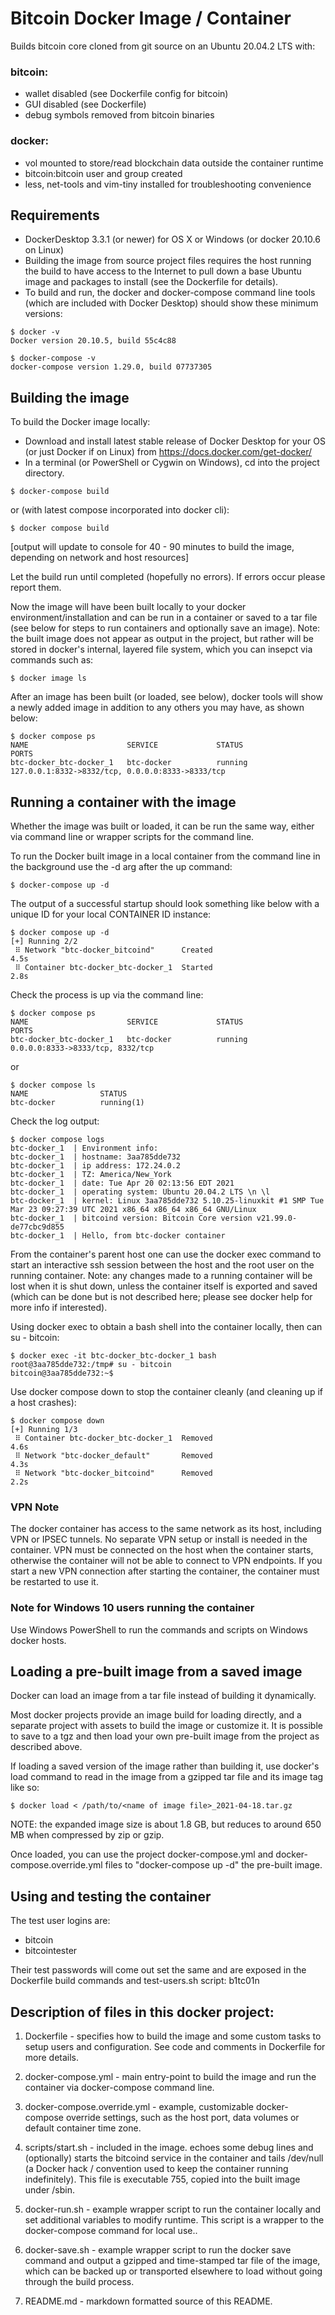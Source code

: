 # Bitcoin Docker Image / Container

Builds bitcoin core cloned from git source on an Ubuntu 20.04.2 LTS with:

### bitcoin:
- wallet disabled (see Dockerfile config for bitcoin)
- GUI disabled (see Dockerfile)
- debug symbols removed from bitcoin binaries

### docker:
- vol mounted to store/read blockchain data outside the container runtime
- bitcoin:bitcoin user and group created
- less, net-tools and vim-tiny installed for troubleshooting convenience

## Requirements
 * DockerDesktop 3.3.1 (or newer) for OS X or Windows (or docker 20.10.6 on Linux)
 * Building the image from source project files requires the host running the build to have access to the Internet to pull down a base Ubuntu image and packages to install (see the Dockerfile for details).
 * To build and run, the docker and docker-compose command line tools (which are included with Docker Desktop) should show these minimum versions:

```
$ docker -v
Docker version 20.10.5, build 55c4c88

$ docker-compose -v
docker-compose version 1.29.0, build 07737305
```
 
## Building the image
To build the Docker image locally:

 * Download and install latest stable release of Docker Desktop for your OS (or just Docker if on Linux) from https://docs.docker.com/get-docker/
 * In a terminal (or PowerShell or Cygwin on Windows), cd into the project directory.

```
$ docker-compose build
```
or (with latest compose incorporated into docker cli):
```
$ docker compose build
```

[output will update to console for 40 - 90 minutes to build the image, depending on network and host resources]

Let the build run until completed (hopefully no errors). If errors occur please report them.

Now the image will have been built locally to your docker environment/installation and can be run in a container or saved to a tar file (see below for steps to run containers and optionally save an image).  Note: the built image does not appear as output in the project, but rather will be stored in docker's internal, layered file system, which you can insepct via commands such as:

```
$ docker image ls
```

After an image has been built (or loaded, see below), docker tools will show a newly added image in addition to any others you may have, as shown below:

```
$ docker compose ps
NAME                      SERVICE             STATUS              PORTS
btc-docker_btc-docker_1   btc-docker          running             127.0.0.1:8332->8332/tcp, 0.0.0.0:8333->8333/tcp
```

## Running a container with the image
Whether the image was built or loaded, it can be run the same way, either via command line or wrapper scripts for the command line.

To run the Docker built image in a local container from the command line in the background use the -d arg after the up command:

```
$ docker-compose up -d
```
The output of a successful startup should look something like below with a unique ID for your local CONTAINER ID instance:

```
$ docker compose up -d
[+] Running 2/2
 ⠿ Network "btc-docker_bitcoind"      Created                                    4.5s
 ⠿ Container btc-docker_btc-docker_1  Started                                    2.8s
```

Check the process is up via the command line:

```
$ docker compose ps
NAME                      SERVICE             STATUS              PORTS
btc-docker_btc-docker_1   btc-docker          running             0.0.0.0:8333->8333/tcp, 8332/tcp
```

or 

```
$ docker compose ls
NAME                STATUS
btc-docker          running(1)
```

Check the log output:
```
$ docker compose logs
btc-docker_1  | Environment info:
btc-docker_1  | hostname: 3aa785dde732
btc-docker_1  | ip address: 172.24.0.2
btc-docker_1  | TZ: America/New_York
btc-docker_1  | date: Tue Apr 20 02:13:56 EDT 2021
btc-docker_1  | operating system: Ubuntu 20.04.2 LTS \n \l
btc-docker_1  | kernel: Linux 3aa785dde732 5.10.25-linuxkit #1 SMP Tue Mar 23 09:27:39 UTC 2021 x86_64 x86_64 x86_64 GNU/Linux
btc-docker_1  | bitcoind version: Bitcoin Core version v21.99.0-de77cbc9d855
btc-docker_1  | Hello, from btc-docker container
```

From the container's parent host one can use the docker exec command to start an interactive ssh session between the host and the root user on the running container.  Note: any changes made to a running container will be lost when it is shut down, unless the container itself is exported and saved (which can be done but is not described here; please see docker help for more info if interested).

Using docker exec to obtain a bash shell into the container locally, then can su - bitcoin:
```
$ docker exec -it btc-docker_btc-docker_1 bash
root@3aa785dde732:/tmp# su - bitcoin
bitcoin@3aa785dde732:~$
```

Use docker compose down to stop the container cleanly (and cleaning up if a host crashes):

```
$ docker compose down
[+] Running 1/3
 ⠿ Container btc-docker_btc-docker_1  Removed                             4.6s
 ⠿ Network "btc-docker_default"       Removed                             4.3s
 ⠿ Network "btc-docker_bitcoind"      Removed                             2.2s
```

### VPN Note
The docker container has access to the same network as its host, including VPN or IPSEC tunnels.
No separate VPN setup or install is needed in the container.  VPN must be connected on the host when the container starts, 
otherwise the container will not be able to connect to VPN endpoints.  If you start a new VPN connection after starting the container, 
the container must be restarted to use it.

### Note for Windows 10 users running the container
Use Windows PowerShell to run the commands and scripts on Windows docker hosts.

## Loading a pre-built image from a saved image
Docker can load an image from a tar file instead of building it dynamically.

Most docker projects provide an image build for loading directly, and a separate project with assets to build the image or customize it.  It is possible to save to a tgz and then load your own pre-built image from the project as described above.

If loading a saved version of the image rather than building it, use docker's load command to read in the image from a gzipped tar file and its image tag like so:

```
$ docker load < /path/to/<name of image file>_2021-04-18.tar.gz
```
NOTE: the expanded image size is about 1.8 GB, but reduces to around 650 MB when compressed by zip or gzip.

Once loaded, you can use the project docker-compose.yml and docker-compose.override.yml files to "docker-compose up -d" the pre-built image. 

## Using and testing the container

The test user logins are:

* bitcoin
* bitcointester

Their test passwords will come out set the same and are exposed in the Dockerfile build commands and test-users.sh script: b1tc01n

## Description of files in this docker project:

1. Dockerfile - specifies how to build the image and some custom tasks to setup users and configuration. See code and comments in Dockerfile for more details.

2. docker-compose.yml - main entry-point to build the image and run the container via docker-compose command line.

3. docker-compose.override.yml - example, customizable docker-compose override settings, such as the host port, data volumes or default container time zone.

2. scripts/start.sh - included in the image. echoes some debug lines and (optionally) starts the bitcoind service in the container and tails /dev/null (a Docker hack / convention used to keep the container running indefinitely). This file is executable 755, copied into the built image under /sbin.

4. docker-run.sh - example wrapper script to run the container locally and set additional variables to modify runtime.  This script is a wrapper to the docker-compose command for local use..

5. docker-save.sh - example wrapper script to run the docker save command and output a gzipped and time-stamped tar file of the image, which can be backed up or transported elsewhere to load without going through the build process. 

9. README.md - markdown formatted source of this README.
